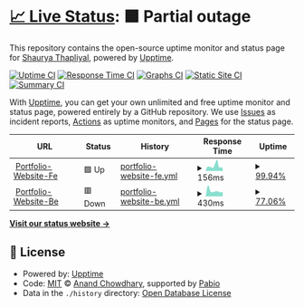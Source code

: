 # [📈 Live Status](https://larrikin-coder.github.io/upptime): <!--live status--> **🟧 Partial outage**

This repository contains the open-source uptime monitor and status page for [Shaurya Thapliyal](https://larrikin-coder.github.io/upptime), powered by [Upptime](https://github.com/upptime/upptime).

[![Uptime CI](https://github.com/larrikin-coder/upptime/workflows/Uptime%20CI/badge.svg)](https://github.com/larrikin-coder/upptime/actions?query=workflow%3A%22Uptime+CI%22)
[![Response Time CI](https://github.com/larrikin-coder/upptime/workflows/Response%20Time%20CI/badge.svg)](https://github.com/larrikin-coder/upptime/actions?query=workflow%3A%22Response+Time+CI%22)
[![Graphs CI](https://github.com/larrikin-coder/upptime/workflows/Graphs%20CI/badge.svg)](https://github.com/larrikin-coder/upptime/actions?query=workflow%3A%22Graphs+CI%22)
[![Static Site CI](https://github.com/larrikin-coder/upptime/workflows/Static%20Site%20CI/badge.svg)](https://github.com/larrikin-coder/upptime/actions?query=workflow%3A%22Static+Site+CI%22)
[![Summary CI](https://github.com/larrikin-coder/upptime/workflows/Summary%20CI/badge.svg)](https://github.com/larrikin-coder/upptime/actions?query=workflow%3A%22Summary+CI%22)

With [Upptime](https://upptime.js.org), you can get your own unlimited and free uptime monitor and status page, powered entirely by a GitHub repository. We use [Issues](https://github.com/larrikin-coder/upptime/issues) as incident reports, [Actions](https://github.com/larrikin-coder/upptime/actions) as uptime monitors, and [Pages](https://larrikin-coder.github.io/upptime) for the status page.

<!--start: status pages-->
<!-- This summary is generated by Upptime (https://github.com/upptime/upptime) -->
<!-- Do not edit this manually, your changes will be overwritten -->
<!-- prettier-ignore -->
| URL | Status | History | Response Time | Uptime |
| --- | ------ | ------- | ------------- | ------ |
| <img alt="" src="https://icons.duckduckgo.com/ip3/portfolio-website-rho-sand.vercel.app.ico" height="13"> [Portfolio-Website-Fe](https://portfolio-website-rho-sand.vercel.app) | 🟩 Up | [portfolio-website-fe.yml](https://github.com/larrikin-coder/upptime/commits/HEAD/history/portfolio-website-fe.yml) | <details><summary><img alt="Response time graph" src="./graphs/portfolio-website-fe/response-time-week.png" height="20"> 156ms</summary><br><a href="https://larrikin-coder.github.io/upptime/history/portfolio-website-fe"><img alt="Response time 153" src="https://img.shields.io/endpoint?url=https%3A%2F%2Fraw.githubusercontent.com%2Flarrikin-coder%2Fupptime%2FHEAD%2Fapi%2Fportfolio-website-fe%2Fresponse-time.json"></a><br><a href="https://larrikin-coder.github.io/upptime/history/portfolio-website-fe"><img alt="24-hour response time 72" src="https://img.shields.io/endpoint?url=https%3A%2F%2Fraw.githubusercontent.com%2Flarrikin-coder%2Fupptime%2FHEAD%2Fapi%2Fportfolio-website-fe%2Fresponse-time-day.json"></a><br><a href="https://larrikin-coder.github.io/upptime/history/portfolio-website-fe"><img alt="7-day response time 156" src="https://img.shields.io/endpoint?url=https%3A%2F%2Fraw.githubusercontent.com%2Flarrikin-coder%2Fupptime%2FHEAD%2Fapi%2Fportfolio-website-fe%2Fresponse-time-week.json"></a><br><a href="https://larrikin-coder.github.io/upptime/history/portfolio-website-fe"><img alt="30-day response time 153" src="https://img.shields.io/endpoint?url=https%3A%2F%2Fraw.githubusercontent.com%2Flarrikin-coder%2Fupptime%2FHEAD%2Fapi%2Fportfolio-website-fe%2Fresponse-time-month.json"></a><br><a href="https://larrikin-coder.github.io/upptime/history/portfolio-website-fe"><img alt="1-year response time 153" src="https://img.shields.io/endpoint?url=https%3A%2F%2Fraw.githubusercontent.com%2Flarrikin-coder%2Fupptime%2FHEAD%2Fapi%2Fportfolio-website-fe%2Fresponse-time-year.json"></a></details> | <details><summary><a href="https://larrikin-coder.github.io/upptime/history/portfolio-website-fe">99.94%</a></summary><a href="https://larrikin-coder.github.io/upptime/history/portfolio-website-fe"><img alt="All-time uptime 99.96%" src="https://img.shields.io/endpoint?url=https%3A%2F%2Fraw.githubusercontent.com%2Flarrikin-coder%2Fupptime%2FHEAD%2Fapi%2Fportfolio-website-fe%2Fuptime.json"></a><br><a href="https://larrikin-coder.github.io/upptime/history/portfolio-website-fe"><img alt="24-hour uptime 99.61%" src="https://img.shields.io/endpoint?url=https%3A%2F%2Fraw.githubusercontent.com%2Flarrikin-coder%2Fupptime%2FHEAD%2Fapi%2Fportfolio-website-fe%2Fuptime-day.json"></a><br><a href="https://larrikin-coder.github.io/upptime/history/portfolio-website-fe"><img alt="7-day uptime 99.94%" src="https://img.shields.io/endpoint?url=https%3A%2F%2Fraw.githubusercontent.com%2Flarrikin-coder%2Fupptime%2FHEAD%2Fapi%2Fportfolio-website-fe%2Fuptime-week.json"></a><br><a href="https://larrikin-coder.github.io/upptime/history/portfolio-website-fe"><img alt="30-day uptime 99.96%" src="https://img.shields.io/endpoint?url=https%3A%2F%2Fraw.githubusercontent.com%2Flarrikin-coder%2Fupptime%2FHEAD%2Fapi%2Fportfolio-website-fe%2Fuptime-month.json"></a><br><a href="https://larrikin-coder.github.io/upptime/history/portfolio-website-fe"><img alt="1-year uptime 99.96%" src="https://img.shields.io/endpoint?url=https%3A%2F%2Fraw.githubusercontent.com%2Flarrikin-coder%2Fupptime%2FHEAD%2Fapi%2Fportfolio-website-fe%2Fuptime-year.json"></a></details>
| <img alt="" src="https://icons.duckduckgo.com/ip3/portfolio-website-tdvz.onrender.com.ico" height="13"> [Portfolio-Website-Be](https://portfolio-website-tdvz.onrender.com) | 🟥 Down | [portfolio-website-be.yml](https://github.com/larrikin-coder/upptime/commits/HEAD/history/portfolio-website-be.yml) | <details><summary><img alt="Response time graph" src="./graphs/portfolio-website-be/response-time-week.png" height="20"> 430ms</summary><br><a href="https://larrikin-coder.github.io/upptime/history/portfolio-website-be"><img alt="Response time 457" src="https://img.shields.io/endpoint?url=https%3A%2F%2Fraw.githubusercontent.com%2Flarrikin-coder%2Fupptime%2FHEAD%2Fapi%2Fportfolio-website-be%2Fresponse-time.json"></a><br><a href="https://larrikin-coder.github.io/upptime/history/portfolio-website-be"><img alt="24-hour response time 364" src="https://img.shields.io/endpoint?url=https%3A%2F%2Fraw.githubusercontent.com%2Flarrikin-coder%2Fupptime%2FHEAD%2Fapi%2Fportfolio-website-be%2Fresponse-time-day.json"></a><br><a href="https://larrikin-coder.github.io/upptime/history/portfolio-website-be"><img alt="7-day response time 430" src="https://img.shields.io/endpoint?url=https%3A%2F%2Fraw.githubusercontent.com%2Flarrikin-coder%2Fupptime%2FHEAD%2Fapi%2Fportfolio-website-be%2Fresponse-time-week.json"></a><br><a href="https://larrikin-coder.github.io/upptime/history/portfolio-website-be"><img alt="30-day response time 457" src="https://img.shields.io/endpoint?url=https%3A%2F%2Fraw.githubusercontent.com%2Flarrikin-coder%2Fupptime%2FHEAD%2Fapi%2Fportfolio-website-be%2Fresponse-time-month.json"></a><br><a href="https://larrikin-coder.github.io/upptime/history/portfolio-website-be"><img alt="1-year response time 457" src="https://img.shields.io/endpoint?url=https%3A%2F%2Fraw.githubusercontent.com%2Flarrikin-coder%2Fupptime%2FHEAD%2Fapi%2Fportfolio-website-be%2Fresponse-time-year.json"></a></details> | <details><summary><a href="https://larrikin-coder.github.io/upptime/history/portfolio-website-be">77.06%</a></summary><a href="https://larrikin-coder.github.io/upptime/history/portfolio-website-be"><img alt="All-time uptime 60.99%" src="https://img.shields.io/endpoint?url=https%3A%2F%2Fraw.githubusercontent.com%2Flarrikin-coder%2Fupptime%2FHEAD%2Fapi%2Fportfolio-website-be%2Fuptime.json"></a><br><a href="https://larrikin-coder.github.io/upptime/history/portfolio-website-be"><img alt="24-hour uptime 100.00%" src="https://img.shields.io/endpoint?url=https%3A%2F%2Fraw.githubusercontent.com%2Flarrikin-coder%2Fupptime%2FHEAD%2Fapi%2Fportfolio-website-be%2Fuptime-day.json"></a><br><a href="https://larrikin-coder.github.io/upptime/history/portfolio-website-be"><img alt="7-day uptime 77.06%" src="https://img.shields.io/endpoint?url=https%3A%2F%2Fraw.githubusercontent.com%2Flarrikin-coder%2Fupptime%2FHEAD%2Fapi%2Fportfolio-website-be%2Fuptime-week.json"></a><br><a href="https://larrikin-coder.github.io/upptime/history/portfolio-website-be"><img alt="30-day uptime 60.99%" src="https://img.shields.io/endpoint?url=https%3A%2F%2Fraw.githubusercontent.com%2Flarrikin-coder%2Fupptime%2FHEAD%2Fapi%2Fportfolio-website-be%2Fuptime-month.json"></a><br><a href="https://larrikin-coder.github.io/upptime/history/portfolio-website-be"><img alt="1-year uptime 60.99%" src="https://img.shields.io/endpoint?url=https%3A%2F%2Fraw.githubusercontent.com%2Flarrikin-coder%2Fupptime%2FHEAD%2Fapi%2Fportfolio-website-be%2Fuptime-year.json"></a></details>

<!--end: status pages-->

[**Visit our status website →**](https://larrikin-coder.github.io/upptime)

## 📄 License

- Powered by: [Upptime](https://github.com/upptime/upptime)
- Code: [MIT](./LICENSE) © [Anand Chowdhary](https://anandchowdhary.com), supported by [Pabio](https://pabio.com)
- Data in the `./history` directory: [Open Database License](https://opendatacommons.org/licenses/odbl/1-0/)
